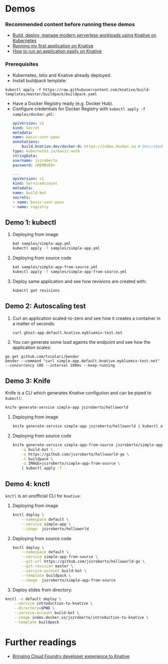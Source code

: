 # Demos

### Recommended content before running these demos
* [Build, deploy, manage modern serverless workloads using Knative on Kubernetes](https://m.chmarny.com/build-deploy-manage-modern-serverless-workloads-using-knative-on-kubernetes-180c1a55e1b5)
* [Running my first application on Knative](https://medium.com/@totemteleko/running-my-first-application-on-knative-ddaff2ce2ea0)
* [How to run an application easily on Knative](https://medium.com/@totemteleko/how-to-run-an-application-easily-on-knative-946ee7e74b11)

### Prerequisites

* Kubernetes, Istio and Knative already deployed.
* Install buildpack template:

```
kubectl apply -f https://raw.githubusercontent.com/knative/build-templates/master/buildpack/buildpack.yaml
```
* Have a Docker Registry ready (e.g. Docker Hub).
* Configure credentials for Docker Registry with `kubectl apply -f samples/docker.yml`:
    ```yaml
    apiVersion: v1
    kind: Secret
    metadata:
    name: basic-user-pass
    annotations:
        build.knative.dev/docker-0: https://index.docker.io # Described below
    type: kubernetes.io/basic-auth
    stringData:
    username: jszroberto
    password: <REMOVED>

    ---
    apiVersion: v1
    kind: ServiceAccount
    metadata:
    name: build-bot
    secrets:
    - name: basic-user-pass
    - name: registry
    ```

## Demo 1: kubectl

1. Deploying from image
    ```bash
    bat samples/simple-app.yml
    kubectl apply -f samples/simple-app.yml
    ```
1. Deploying from source code
    ```bash
    bat samples/simple-app-from-source.yml
    kubectl apply -f samples/simple-app-from-source.yml
    ```
1. Deploy same application and see how revisions are created with:
    ```bash
    kubectl get revisions
    ```

## Demo 2: Autoscaling test

1. Curl an application scaled-to-zero and see how it creates a container in a matter of seconds:
    ```bash
    curl ghost-app.default.knative.mybluemix-test.net
    ```
2. You can generate some load againts the endpoint and see how the application scales:
```
go get github.com/tscolari/bender
bender --command "curl simple-app.default.knative.mybluemix-test.net" --concurrency 100 --interval 100ms --keep-running
```

## Demo 3: Knife

Knife is a CLI which generates Knative configution and can be piped to `kubectl`:

```bash
knife generate-service simple-app jszroberto/helloworld 
```

1. Deploying from image
    ```bash
    knife generate-service simple-app jszroberto/helloworld | kubectl apply -f -
    ```
2. Deploying from source code
    ```bash
    knife generate-service simple-app-from-source jszroberto/simple-app-from-source \
        -s build-bot \
        -u https://github.com/jszroberto/helloworld-go \
        -t buildpack \
        -a IMAGE=jszroberto/simple-app-from-source \
        | kubectl apply -f -
    ```

## Demo 4: knctl

`knctl` is an unofficial CLI for `Knative`:

1. Deploying from image
    ```bash
    knctl deploy \
        --namespace default \
        --service simple-app \
        --image  jszroberto/helloworld
    ```

2. Deploying from source code
    ```bash
    knctl deploy \
        --namespace default \
        --service simple-app-from-source \
        --git-url https://github.com/jszroberto/helloworld-go \
        --git-revision master \
        --service-account build-bot \
        --template buildpack \
        --image  jszroberto/simple-app-from-source
    ```
3. Deploy slides from directory:

```bash
knctl -n default deploy \
    --service introduction-to-knative \
    --directory=$PWD \
    --service-account build-bot \
    --image index.docker.io/jszroberto/introduction-to-knative \
    --template buildpack
```


# Further readings
* [Bringing Cloud Foundry developer experience to Knative](https://medium.com/@totemteleko/bringing-cloud-foundry-developer-experience-to-knative-513d23e957f)
